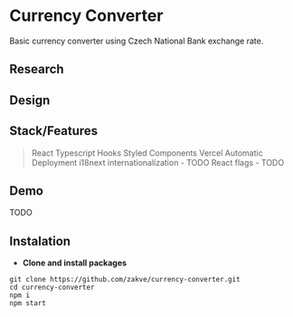 # Currency Converter 
Basic currency converter using Czech National Bank exchange rate. 

## Research

## Design

## Stack/Features
> React
> Typescript
> Hooks
> Styled Components
> Vercel Automatic Deployment
> i18next internationalization - TODO
> React flags - TODO

## Demo
TODO

## Instalation
*	**Clone and install packages**
```
git clone https://github.com/zakve/currency-converter.git
cd currency-converter
npm i
npm start
```